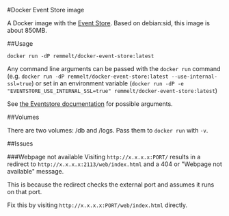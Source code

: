 #Docker Event Store image

A Docker image with the [Event Store](http://geteventstore.com/). Based on debian:sid, this image is about 850MB.

##Usage
```
docker run -dP remmelt/docker-event-store:latest
```

Any command line arguments can be passed with the `docker run` command (e.g. `docker run -dP remmelt/docker-event-store:latest --use-internal-ssl=true`) or set in an environment variable (`docker run -dP -e "EVENTSTORE_USE_INTERNAL_SSL=true" remmelt/docker-event-store:latest`)

See [the Eventstore documentation](http://docs.geteventstore.com/introduction/command-line-arguments/) for possible arguments.

##Volumes

There are two volumes: /db and /logs. Pass them to `docker run` with `-v`.


##Issues

###Webpage not available
Visiting `http://x.x.x.x:PORT/` results in a redirect to `http://x.x.x.x:2113/web/index.html` and a 404 or "Webpage not available" message.

This is because the redirect checks the external port and assumes it runs on that port.

Fix this by visiting `http://x.x.x.x:PORT/web/index.html` directly.
